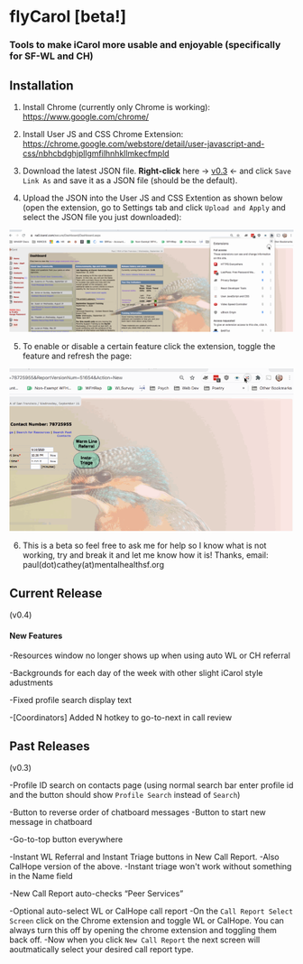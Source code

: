 # flyCarol [beta!]
### Tools to make iCarol more usable and enjoyable (specifically for SF-WL and CH)


## Installation
1. Install Chrome (currently only Chrome is working):
https://www.google.com/chrome/
2. Install User JS and CSS Chrome Extension: https://chrome.google.com/webstore/detail/user-javascript-and-css/nbhcbdghjpllgmfilhnhkllmkecfmpld
3. Download the latest JSON file. **Right-click** here -> <a href="https://raw.githubusercontent.com/mooserson/flyCarol/master/current_version/v0.3user-js-css-v8-200917.json" download>v0.3</a> <- and click `Save Link As` and save it as a JSON file (should be the default).

4. Upload the JSON into the User JS and CSS Extention as shown below (open the extension, go to Settings tab and click `Upload and Apply` and select the JSON file you just downloaded):

![flyCarol JSON install](assets/install_flyCarol_JSON.gif) 

5. To enable or disable a certain feature click the extension, toggle the feature and refresh the page:

![flyCarol Config](assets/config_flyCarol.gif) 


6. This is a beta so feel free to ask me for help so I know what is not working, try and break it and let me know how it is! Thanks, email: paul(dot)cathey(at)mentalhealthsf.org


## Current Release
(v0.4)
#### New Features
-Resources window no longer shows up when using auto WL or CH referral

-Backgrounds for each day of the week with other slight iCarol style adustments

-Fixed profile search display text

-[Coordinators] Added N hotkey to go-to-next in call review


## Past Releases
(v0.3)

-Profile ID search on contacts page (using normal search bar enter profile id and the button should show `Profile Search` instead of `Search`)

-Button to reverse order of chatboard messages
  -Button to start new message in chatboard

-Go-to-top button everywhere

-Instant WL Referral and Instant Triage buttons in New Call Report.
-Also CalHope version of the above. 
-Instant triage won't work without something in the Name field

-New Call Report auto-checks “Peer Services”

-Optional auto-select WL or CalHope call report
-On the `Call Report Select Screen` click on the Chrome extension and toggle WL or CalHope. You can always turn this off by opening the chrome extension and toggling them back off. 
-Now when you click `New Call Report` the next screen will aoutmatically select your desired call report type.
